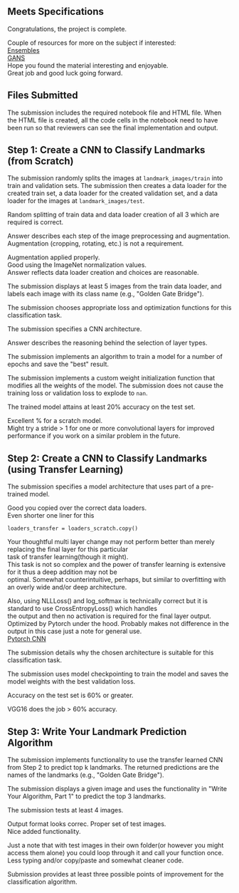 ## Meets Specifications

Congratulations, the project is complete.

Couple of resources for more on the subject if interested:  
[Ensembles](https://machinelearningmastery.com/ensemble-methods-for-deep-learning-neural-networks/)  
[GANS](https://machinelearningmastery.com/what-are-generative-adversarial-networks-gans/)  
Hope you found the material interesting and enjoyable.  
Great job and good luck going forward.

## Files Submitted

The submission includes the required notebook file and HTML file. When the HTML file is created, all the code cells in the notebook need to have been run so that reviewers can see the final implementation and output.

## Step 1: Create a CNN to Classify Landmarks (from Scratch)

The submission randomly splits the images at `landmark_images/train` into train and validation sets. The submission then creates a data loader for the created train set, a data loader for the created validation set, and a data loader for the images at `landmark_images/test`.

Random splitting of train data and data loader creation of all 3 which are required is correct.

Answer describes each step of the image preprocessing and augmentation. Augmentation (cropping, rotating, etc.) is not a requirement.

Augmentation applied properly.  
Good using the ImageNet normalization values.  
Answer reflects data loader creation and choices are reasonable.

The submission displays at least 5 images from the train data loader, and labels each image with its class name (e.g., "Golden Gate Bridge").

The submission chooses appropriate loss and optimization functions for this classification task.

The submission specifies a CNN architecture.

Answer describes the reasoning behind the selection of layer types.

The submission implements an algorithm to train a model for a number of epochs and save the "best" result.

The submission implements a custom weight initialization function that modifies all the weights of the model. The submission does not cause the training loss or validation loss to explode to `nan`.

The trained model attains at least 20% accuracy on the test set.

Excellent % for a scratch model.  
Might try a stride > 1 for one or more convolutional layers for improved performance if you work on a similar problem in the future.

## Step 2: Create a CNN to Classify Landmarks (using Transfer Learning)

The submission specifies a model architecture that uses part of a pre-trained model.

Good you copied over the correct data loaders.  
Even shorter one liner for this

```
loaders_transfer = loaders_scratch.copy()
```

Your thoughtful multi layer change may not perform better than merely replacing the final layer for this particular  
task of transfer learning(though it might).  
This task is not so complex and the power of transfer learning is extensive for it thus a deep addition may not be  
optimal. Somewhat counterintuitive, perhaps, but similar to overfitting with an overly wide and/or deep architecture.

Also, using NLLLoss() and log\_softmax is technically correct but it is standard to use CrossEntropyLoss() which handles  
the output and then no activation is required for the final layer output. Optimized by Pytorch under the hood. Probably makes not difference in the output in this case just a note for general use.  
[Pytorch CNN](https://pytorch.org/tutorials/beginner/blitz/cifar10_tutorial.html)

The submission details why the chosen architecture is suitable for this classification task.

The submission uses model checkpointing to train the model and saves the model weights with the best validation loss.

Accuracy on the test set is 60% or greater.

VGG16 does the job > 60% accuracy.

## Step 3: Write Your Landmark Prediction Algorithm

The submission implements functionality to use the transfer learned CNN from Step 2 to predict top k landmarks. The returned predictions are the names of the landmarks (e.g., "Golden Gate Bridge").

The submission displays a given image and uses the functionality in "Write Your Algorithm, Part 1" to predict the top 3 landmarks.

The submission tests at least 4 images.

Output format looks correc. Proper set of test images.  
Nice added functionality.

Just a note that with test images in their own folder(or however you might access them alone) you could loop through it and call your function once. Less typing and/or copy/paste and somewhat cleaner code.

Submission provides at least three possible points of improvement for the classification algorithm.